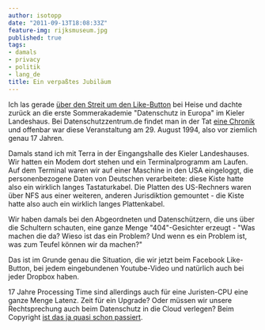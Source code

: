 ```yaml
---
author: isotopp
date: "2011-09-13T18:08:33Z"
feature-img: rijksmuseum.jpg
published: true
tags:
- damals
- privacy
- politik
- lang_de
title: Ein verpaßtes Jubiläum
---
```

Ich las gerade
[über den Streit um den Like-Button](http://www.heise.de/newsticker/meldung/Facebook-vs-Datenschuetzer-Streit-um-Like-Button-geht-weiter-1338660.html)
bei Heise und dachte zurück an die erste Sommerakademie "Datenschutz in
Europa" im Kieler Landeshaus. Bei Datenschutzzentrum.de findet man in der
Tat [eine Chronik](https://www.datenschutzzentrum.de/ldsh/chronik/) und
offenbar war diese Veranstaltung am 29. August 1994, also vor ziemlich genau
17 Jahren.

Damals stand ich mit Terra in der Eingangshalle des Kieler Landeshauses. Wir
hatten ein Modem dort stehen und ein Terminalprogramm am Laufen. Auf dem
Terminal waren wir auf einer Maschine in den USA eingeloggt, die
personenbezogene Daten von Deutschen verarbeitete: diese Kiste hatte also
ein wirklich langes Tastaturkabel. Die Platten des US-Rechners waren über
NFS aus einer weiteren, anderen Jurisdiktion gemountet - die Kiste hatte
also auch ein wirklich langes Plattenkabel.

Wir haben damals bei den Abgeordneten und Datenschützern, die uns über die
Schultern schauten, eine ganze Menge "404"-Gesichter erzeugt - "Was machen
die da? Wieso ist das ein Problem? Und wenn es ein Problem ist, was zum
Teufel können wir da machen?"

Das ist im Grunde genau die Situation, die wir jetzt beim Facebook
Like-Button, bei jedem eingebundenen Youtube-Video und natürlich auch bei
jeder Dropbox haben.

17 Jahre Processing Time sind allerdings auch für eine Juristen-CPU eine
ganze Menge Latenz. Zeit für ein Upgrade? Oder müssen wir unsere
Rechtsprechung auch beim Datenschutz in die Cloud verlegen? Beim Copyright
[ist das ja quasi schon passiert](http://falkvinge.net/2011/09/05/cable-reveals-extent-of-lapdoggery-from-swedish-govt-on-copyright-monopoly/).
